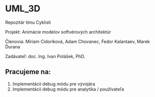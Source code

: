 # UML_3D
Repozitár tímu Cyklisti

Projekt: Animácie modelov softvérových architektúr

Členovia: Miriam Cidoríková, Adam Chovanec, Fedor Kalantaev, Marek Ďurana

Zadávateľ: doc. Ing. Ivan Polášek, PhD.
## **Pracujeme na:**
1. Implementácii debug módu pre vývojára
2. Implementácii debug módu pre analytika / používateľa
